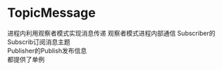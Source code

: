 # TopicMessage
进程内利用观察者模式实现消息传递
 观察者模式进程内部通信
   Subscriber的Subscrib订阅消息主题  
   Publisher的Publish发布信息  
   都提供了单例
   
